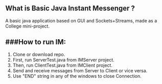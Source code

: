 What is Basic Java Instant Messenger ?
---------
A basic java application based on GUI and Sockets+Streams, made as a College mini-project.

###How to run IM:
---------

1. Clone or download repo.
2. First, run ServerTest.java from IMServer project.
3. Then, run ClientTest.java from IMClient project.
4. Send and receive messages from Server to Client or vice versa.
5. Use "END" string in any of the windows to close Connection.
